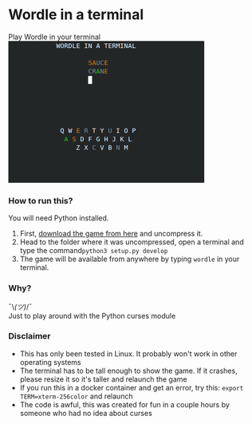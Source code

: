 # Wordle in a terminal
Play Wordle in your terminal  
![Wordle-CLI](image.png)


### How to run this?
You will need Python installed.  
1. First, [download the game from here](https://github.com/dalvtor/wordle-cli/archive/refs/tags/v0.7.zip) and 
uncompress it.  
2. Head to the folder where it was uncompressed, open a terminal and type the command```python3 setup.py develop```  
3. The game will be available from anywhere by typing ```wordle``` in your terminal.

### Why?
¯\\_(ツ)_/¯  
Just to play around with the Python curses module

### Disclaimer
- This has only been tested in Linux. It probably won't work in other operating systems
- The terminal has to be tall enough to show the game. If it crashes, please resize it so it's taller and relaunch the game
- If you run this in a docker container and get an error, try this: `export TERM=xterm-256color` and relaunch
- The code is awful, this was created for fun in a couple hours by someone who had no idea about curses